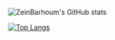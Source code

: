 ![ZeinBarhoum's GitHub stats](https://github-readme-stats.vercel.app/api?username=ZeinBarhoum&show_icons=true&theme=cobalt)

[![Top Langs](https://github-readme-stats.vercel.app/api/top-langs/?username=ZeinBarhoum)](https://github.com/ZeinBarhoum/github-readme-stats)

